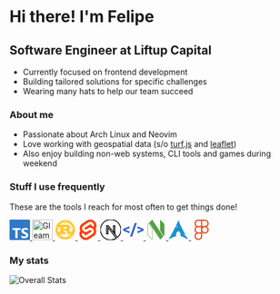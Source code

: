 # Hi there! I'm Felipe

## Software Engineer at Liftup Capital

- Currently focused on frontend development
- Building tailored solutions for specific challenges
- Wearing many hats to help our team succeed

### About me

- Passionate about Arch Linux and Neovim
- Love working with geospatial data (s/o [turf.js](https://turfjs.org) and [leaflet](https://leafletjs.com))
- Also enjoy building non-web systems, CLI tools and games during weekend

### Stuff I use frequently

These are the tools I reach for most often to get things done!

<p >
    <a href="https://www.typescriptlang.org/" target="_blank" rel="noreferrer">
        <svg
            xmlns="http://www.w3.org/2000/svg"
            role="img"
            width="36"
            height="36"
            fill="#3178C6"
            viewBox="0 0 24 24"
        >
            <title>TypeScript</title>
            <path
                d="M1.125 0C.502 0 0 .502 0 1.125v21.75C0 23.498.502 24 1.125 24h21.75c.623 0 1.125-.502 1.125-1.125V1.125C24 .502 23.498 0 22.875 0zm17.363 9.75c.612 0 1.154.037 1.627.111a6.38 6.38 0 0 1 1.306.34v2.458a3.95 3.95 0 0 0-.643-.361 5.093 5.093 0 0 0-.717-.26 5.453 5.453 0 0 0-1.426-.2c-.3 0-.573.028-.819.086a2.1 2.1 0 0 0-.623.242c-.17.104-.3.229-.393.374a.888.888 0 0 0-.14.49c0 .196.053.373.156.529.104.156.252.304.443.444s.423.276.696.41c.273.135.582.274.926.416.47.197.892.407 1.266.628.374.222.695.473.963.753.268.279.472.598.614.957.142.359.214.776.214 1.253 0 .657-.125 1.21-.373 1.656a3.033 3.033 0 0 1-1.012 1.085 4.38 4.38 0 0 1-1.487.596c-.566.12-1.163.18-1.79.18a9.916 9.916 0 0 1-1.84-.164 5.544 5.544 0 0 1-1.512-.493v-2.63a5.033 5.033 0 0 0 3.237 1.2c.333 0 .624-.03.872-.09.249-.06.456-.144.623-.25.166-.108.29-.234.373-.38a1.023 1.023 0 0 0-.074-1.089 2.12 2.12 0 0 0-.537-.5 5.597 5.597 0 0 0-.807-.444 27.72 27.72 0 0 0-1.007-.436c-.918-.383-1.602-.852-2.053-1.405-.45-.553-.676-1.222-.676-2.005 0-.614.123-1.141.369-1.582.246-.441.58-.804 1.004-1.089a4.494 4.494 0 0 1 1.47-.629 7.536 7.536 0 0 1 1.77-.201zm-15.113.188h9.563v2.166H9.506v9.646H6.789v-9.646H3.375z"
            />
        </svg>
    </a>
    <a href="https://gleam.run" target="_blank">
        <img
            src="https://gleam.run/images/lucy/lucy.svg"
            alt="Gleam"
            width="36"
            height="36"
        />
    </a>
    <a href="https://www.rust-lang.org/" target="_blank" rel="noreferrer">
        <svg
            role="img"
            viewBox="0 0 24 24"
            xmlns="http://www.w3.org/2000/svg"
            width="36"
            height="36"
            fill="#FFC832"
        >
            <title>Rust</title>
            <path
                d="M23.8346 11.7033l-1.0073-.6236a13.7268 13.7268 0 00-.0283-.2936l.8656-.8069a.3483.3483 0 00-.1154-.578l-1.1066-.414a8.4958 8.4958 0 00-.087-.2856l.6904-.9587a.3462.3462 0 00-.2257-.5446l-1.1663-.1894a9.3574 9.3574 0 00-.1407-.2622l.49-1.0761a.3437.3437 0 00-.0274-.3361.3486.3486 0 00-.3006-.154l-1.1845.0416a6.7444 6.7444 0 00-.1873-.2268l.2723-1.153a.3472.3472 0 00-.417-.4172l-1.1532.2724a14.0183 14.0183 0 00-.2278-.1873l.0415-1.1845a.3442.3442 0 00-.49-.328l-1.076.491c-.0872-.0476-.1742-.0952-.2623-.1407l-.1903-1.1673A.3483.3483 0 0016.256.955l-.9597.6905a8.4867 8.4867 0 00-.2855-.086l-.414-1.1066a.3483.3483 0 00-.5781-.1154l-.8069.8666a9.2936 9.2936 0 00-.2936-.0284L12.2946.1683a.3462.3462 0 00-.5892 0l-.6236 1.0073a13.7383 13.7383 0 00-.2936.0284L9.9803.3374a.3462.3462 0 00-.578.1154l-.4141 1.1065c-.0962.0274-.1903.0567-.2855.086L7.744.955a.3483.3483 0 00-.5447.2258L7.009 2.348a9.3574 9.3574 0 00-.2622.1407l-1.0762-.491a.3462.3462 0 00-.49.328l.0416 1.1845a7.9826 7.9826 0 00-.2278.1873L3.8413 3.425a.3472.3472 0 00-.4171.4171l.2713 1.1531c-.0628.075-.1255.1509-.1863.2268l-1.1845-.0415a.3462.3462 0 00-.328.49l.491 1.0761a9.167 9.167 0 00-.1407.2622l-1.1662.1894a.3483.3483 0 00-.2258.5446l.6904.9587a13.303 13.303 0 00-.087.2855l-1.1065.414a.3483.3483 0 00-.1155.5781l.8656.807a9.2936 9.2936 0 00-.0283.2935l-1.0073.6236a.3442.3442 0 000 .5892l1.0073.6236c.008.0982.0182.1964.0283.2936l-.8656.8079a.3462.3462 0 00.1155.578l1.1065.4141c.0273.0962.0567.1914.087.2855l-.6904.9587a.3452.3452 0 00.2268.5447l1.1662.1893c.0456.088.0922.1751.1408.2622l-.491 1.0762a.3462.3462 0 00.328.49l1.1834-.0415c.0618.0769.1235.1528.1873.2277l-.2713 1.1541a.3462.3462 0 00.4171.4161l1.153-.2713c.075.0638.151.1255.2279.1863l-.0415 1.1845a.3442.3442 0 00.49.327l1.0761-.49c.087.0486.1741.0951.2622.1407l.1903 1.1662a.3483.3483 0 00.5447.2268l.9587-.6904a9.299 9.299 0 00.2855.087l.414 1.1066a.3452.3452 0 00.5781.1154l.8079-.8656c.0972.0111.1954.0203.2936.0294l.6236 1.0073a.3472.3472 0 00.5892 0l.6236-1.0073c.0982-.0091.1964-.0183.2936-.0294l.8069.8656a.3483.3483 0 00.578-.1154l.4141-1.1066a8.4626 8.4626 0 00.2855-.087l.9587.6904a.3452.3452 0 00.5447-.2268l.1903-1.1662c.088-.0456.1751-.0931.2622-.1407l1.0762.49a.3472.3472 0 00.49-.327l-.0415-1.1845a6.7267 6.7267 0 00.2267-.1863l1.1531.2713a.3472.3472 0 00.4171-.416l-.2713-1.1542c.0628-.0749.1255-.1508.1863-.2278l1.1845.0415a.3442.3442 0 00.328-.49l-.49-1.076c.0475-.0872.0951-.1742.1407-.2623l1.1662-.1893a.3483.3483 0 00.2258-.5447l-.6904-.9587.087-.2855 1.1066-.414a.3462.3462 0 00.1154-.5781l-.8656-.8079c.0101-.0972.0202-.1954.0283-.2936l1.0073-.6236a.3442.3442 0 000-.5892zm-6.7413 8.3551a.7138.7138 0 01.2986-1.396.714.714 0 11-.2997 1.396zm-.3422-2.3142a.649.649 0 00-.7715.5l-.3573 1.6685c-1.1035.501-2.3285.7795-3.6193.7795a8.7368 8.7368 0 01-3.6951-.814l-.3574-1.6684a.648.648 0 00-.7714-.499l-1.473.3158a8.7216 8.7216 0 01-.7613-.898h7.1676c.081 0 .1356-.0141.1356-.088v-2.536c0-.074-.0536-.0881-.1356-.0881h-2.0966v-1.6077h2.2677c.2065 0 1.1065.0587 1.394 1.2088.0901.3533.2875 1.5044.4232 1.8729.1346.413.6833 1.2381 1.2685 1.2381h3.5716a.7492.7492 0 00.1296-.0131 8.7874 8.7874 0 01-.8119.9526zM6.8369 20.024a.714.714 0 11-.2997-1.396.714.714 0 01.2997 1.396zM4.1177 8.9972a.7137.7137 0 11-1.304.5791.7137.7137 0 011.304-.579zm-.8352 1.9813l1.5347-.6824a.65.65 0 00.33-.8585l-.3158-.7147h1.2432v5.6025H3.5669a8.7753 8.7753 0 01-.2834-3.348zm6.7343-.5437V8.7836h2.9601c.153 0 1.0792.1772 1.0792.8697 0 .575-.7107.7815-1.2948.7815zm10.7574 1.4862c0 .2187-.008.4363-.0243.651h-.9c-.09 0-.1265.0586-.1265.1477v.413c0 .973-.5487 1.1846-1.0296 1.2382-.4576.0517-.9648-.1913-1.0275-.4717-.2704-1.5186-.7198-1.8436-1.4305-2.4034.8817-.5599 1.799-1.386 1.799-2.4915 0-1.1936-.819-1.9458-1.3769-2.3153-.7825-.5163-1.6491-.6195-1.883-.6195H5.4682a8.7651 8.7651 0 014.907-2.7699l1.0974 1.151a.648.648 0 00.9182.0213l1.227-1.1743a8.7753 8.7753 0 016.0044 4.2762l-.8403 1.8982a.652.652 0 00.33.8585l1.6178.7188c.0283.2875.0425.577.0425.8717zm-9.3006-9.5993a.7128.7128 0 11.984 1.0316.7137.7137 0 01-.984-1.0316zm8.3389 6.71a.7107.7107 0 01.9395-.3625.7137.7137 0 11-.9405.3635z"
            />
        </svg>
    </a>
    <a href="https://svelte.dev/" target="_blank" rel="noreferrer">
        <svg
            role="img"
            viewBox="0 0 24 24"
            xmlns="http://www.w3.org/2000/svg"
            width="36"
            height="36"
            fill="#FF3E00"
        >
            <title>Svelte</title>
            <path
                d="M10.354 21.125a4.44 4.44 0 0 1-4.765-1.767 4.109 4.109 0 0 1-.703-3.107 3.898 3.898 0 0 1 .134-.522l.105-.321.287.21a7.21 7.21 0 0 0 2.186 1.092l.208.063-.02.208a1.253 1.253 0 0 0 .226.83 1.337 1.337 0 0 0 1.435.533 1.231 1.231 0 0 0 .343-.15l5.59-3.562a1.164 1.164 0 0 0 .524-.778 1.242 1.242 0 0 0-.211-.937 1.338 1.338 0 0 0-1.435-.533 1.23 1.23 0 0 0-.343.15l-2.133 1.36a4.078 4.078 0 0 1-1.135.499 4.44 4.44 0 0 1-4.765-1.766 4.108 4.108 0 0 1-.702-3.108 3.855 3.855 0 0 1 1.742-2.582l5.589-3.563a4.072 4.072 0 0 1 1.135-.499 4.44 4.44 0 0 1 4.765 1.767 4.109 4.109 0 0 1 .703 3.107 3.943 3.943 0 0 1-.134.522l-.105.321-.286-.21a7.204 7.204 0 0 0-2.187-1.093l-.208-.063.02-.207a1.255 1.255 0 0 0-.226-.831 1.337 1.337 0 0 0-1.435-.532 1.231 1.231 0 0 0-.343.15L8.62 9.368a1.162 1.162 0 0 0-.524.778 1.24 1.24 0 0 0 .211.937 1.338 1.338 0 0 0 1.435.533 1.235 1.235 0 0 0 .344-.151l2.132-1.36a4.067 4.067 0 0 1 1.135-.498 4.44 4.44 0 0 1 4.765 1.766 4.108 4.108 0 0 1 .702 3.108 3.857 3.857 0 0 1-1.742 2.583l-5.589 3.562a4.072 4.072 0 0 1-1.135.499m10.358-17.95C18.484-.015 14.082-.96 10.9 1.068L5.31 4.63a6.412 6.412 0 0 0-2.896 4.295 6.753 6.753 0 0 0 .666 4.336 6.43 6.43 0 0 0-.96 2.396 6.833 6.833 0 0 0 1.168 5.167c2.229 3.19 6.63 4.135 9.812 2.108l5.59-3.562a6.41 6.41 0 0 0 2.896-4.295 6.756 6.756 0 0 0-.665-4.336 6.429 6.429 0 0 0 .958-2.396 6.831 6.831 0 0 0-1.167-5.168Z"
            />
        </svg>
    </a>
    <a href="https://nextjs.org/docs" target="_blank" rel="noreferrer">
        <svg
            role="img"
            viewBox="0 0 24 24"
            xmlns="http://www.w3.org/2000/svg"
            width="36"
            height="36"
            fill="#ffffff"
            stroke="#000000"
        >
            <title>Next.js</title>
            <path
                d="M18.665 21.978C16.758 23.255 14.465 24 12 24 5.377 24 0 18.623 0 12S5.377 0 12 0s12 5.377 12 12c0 3.583-1.574 6.801-4.067 9.001L9.219 7.2H7.2v9.596h1.615V9.251l9.85 12.727Zm-3.332-8.533 1.6 2.061V7.2h-1.6v6.245Z"
            />
        </svg>
    </a>
    <a href="https://htmx.org" target="_blank" rel="noreferrer">
        <svg
            role="img"
            viewBox="0 0 24 24"
            xmlns="http://www.w3.org/2000/svg"
            width="36"
            height="36"
            fill="#3366CC"
        >
            <title>htmx</title>
            <path
                d="M0 13.01v-2l7.09-2.98.58 1.94-5.1 2.05 5.16 2.05-.63 1.9Zm16.37 1.03 5.18-2-5.16-2.09.65-1.88L24 10.95v2.12L17 16zm-2.85-9.98H16l-5.47 15.88H8.05Z"
            />
        </svg>
    </a>
    <a href="https://neovim.io/" target="_blank" rel="noreferrer">
        <svg
            role="img"
            viewBox="0 0 24 24"
            xmlns="http://www.w3.org/2000/svg"
            width="36"
            height="36"
            fill="#57A143"
        >
            <title>Neovim</title>
            <path
                d="M2.214 4.954v13.615L7.655 24V10.314L3.312 3.845 2.214 4.954zm4.999 17.98l-4.557-4.548V5.136l.59-.596 3.967 5.908v12.485zm14.573-4.457l-.862.937-4.24-6.376V0l5.068 5.092.034 13.385zM7.431.001l12.998 19.835-3.637 3.637L3.787 3.683 7.43 0z"
            />
        </svg>
    </a>
    <a href="https://www.linux.org" target="_blank" rel="noreferrer">
        <svg
            role="img"
            viewBox="0 0 24 24"
            xmlns="http://www.w3.org/2000/svg"
            width="36"
            height="36"
            fill="#1793D1"
        >
            <title>Arch Linux</title>
            <path
                d="M11.39.605C10.376 3.092 9.764 4.72 8.635 7.132c.693.734 1.543 1.589 2.923 2.554-1.484-.61-2.496-1.224-3.252-1.86C6.86 10.842 4.596 15.138 0 23.395c3.612-2.085 6.412-3.37 9.021-3.862a6.61 6.61 0 01-.171-1.547l.003-.115c.058-2.315 1.261-4.095 2.687-3.973 1.426.12 2.534 2.096 2.478 4.409a6.52 6.52 0 01-.146 1.243c2.58.505 5.352 1.787 8.914 3.844-.702-1.293-1.33-2.459-1.929-3.57-.943-.73-1.926-1.682-3.933-2.713 1.38.359 2.367.772 3.137 1.234-6.09-11.334-6.582-12.84-8.67-17.74zM22.898 21.36v-.623h-.234v-.084h.562v.084h-.234v.623h.331v-.707h.142l.167.5.034.107a2.26 2.26 0 01.038-.114l.17-.493H24v.707h-.091v-.593l-.206.593h-.084l-.205-.602v.602h-.091"
            />
        </svg>
    </a>
    <a href="https://www.figma.com/" target="_blank" rel="noreferrer">
        <svg
            role="img"
            viewBox="0 0 24 24"
            xmlns="http://www.w3.org/2000/svg"
            width="36"
            height="36"
            fill="#F24E1E"
        >
            <title>Figma</title>
            <path
                d="M15.852 8.981h-4.588V0h4.588c2.476 0 4.49 2.014 4.49 4.49s-2.014 4.491-4.49 4.491zM12.735 7.51h3.117c1.665 0 3.019-1.355 3.019-3.019s-1.355-3.019-3.019-3.019h-3.117V7.51zm0 1.471H8.148c-2.476 0-4.49-2.014-4.49-4.49S5.672 0 8.148 0h4.588v8.981zm-4.587-7.51c-1.665 0-3.019 1.355-3.019 3.019s1.354 3.02 3.019 3.02h3.117V1.471H8.148zm4.587 15.019H8.148c-2.476 0-4.49-2.014-4.49-4.49s2.014-4.49 4.49-4.49h4.588v8.98zM8.148 8.981c-1.665 0-3.019 1.355-3.019 3.019s1.355 3.019 3.019 3.019h3.117V8.981H8.148zM8.172 24c-2.489 0-4.515-2.014-4.515-4.49s2.014-4.49 4.49-4.49h4.588v4.441c0 2.503-2.047 4.539-4.563 4.539zm-.024-7.51a3.023 3.023 0 0 0-3.019 3.019c0 1.665 1.365 3.019 3.044 3.019 1.705 0 3.093-1.376 3.093-3.068v-2.97H8.148zm7.704 0h-.098c-2.476 0-4.49-2.014-4.49-4.49s2.014-4.49 4.49-4.49h.098c2.476 0 4.49 2.014 4.49 4.49s-2.014 4.49-4.49 4.49zm-.097-7.509c-1.665 0-3.019 1.355-3.019 3.019s1.355 3.019 3.019 3.019h.098c1.665 0 3.019-1.355 3.019-3.019s-1.355-3.019-3.019-3.019h-.098z"
            />
        </svg>
    </a>
</p>

### My stats

![Overall Stats](https://stats.felipeafonso.com/api?username=felipeafonso&show_icons=true&hide=contribs&theme=tokyonight&rank_icon=default)

